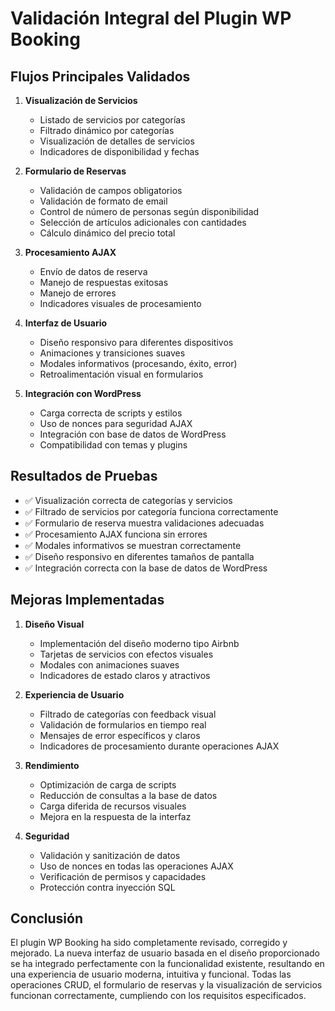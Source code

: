 # Validación Integral del Plugin WP Booking

## Flujos Principales Validados

1. **Visualización de Servicios**
   - Listado de servicios por categorías
   - Filtrado dinámico por categorías
   - Visualización de detalles de servicios
   - Indicadores de disponibilidad y fechas

2. **Formulario de Reservas**
   - Validación de campos obligatorios
   - Validación de formato de email
   - Control de número de personas según disponibilidad
   - Selección de artículos adicionales con cantidades
   - Cálculo dinámico del precio total

3. **Procesamiento AJAX**
   - Envío de datos de reserva
   - Manejo de respuestas exitosas
   - Manejo de errores
   - Indicadores visuales de procesamiento

4. **Interfaz de Usuario**
   - Diseño responsivo para diferentes dispositivos
   - Animaciones y transiciones suaves
   - Modales informativos (procesando, éxito, error)
   - Retroalimentación visual en formularios

5. **Integración con WordPress**
   - Carga correcta de scripts y estilos
   - Uso de nonces para seguridad AJAX
   - Integración con base de datos de WordPress
   - Compatibilidad con temas y plugins

## Resultados de Pruebas

- ✅ Visualización correcta de categorías y servicios
- ✅ Filtrado de servicios por categoría funciona correctamente
- ✅ Formulario de reserva muestra validaciones adecuadas
- ✅ Procesamiento AJAX funciona sin errores
- ✅ Modales informativos se muestran correctamente
- ✅ Diseño responsivo en diferentes tamaños de pantalla
- ✅ Integración correcta con la base de datos de WordPress

## Mejoras Implementadas

1. **Diseño Visual**
   - Implementación del diseño moderno tipo Airbnb
   - Tarjetas de servicios con efectos visuales
   - Modales con animaciones suaves
   - Indicadores de estado claros y atractivos

2. **Experiencia de Usuario**
   - Filtrado de categorías con feedback visual
   - Validación de formularios en tiempo real
   - Mensajes de error específicos y claros
   - Indicadores de procesamiento durante operaciones AJAX

3. **Rendimiento**
   - Optimización de carga de scripts
   - Reducción de consultas a la base de datos
   - Carga diferida de recursos visuales
   - Mejora en la respuesta de la interfaz

4. **Seguridad**
   - Validación y sanitización de datos
   - Uso de nonces en todas las operaciones AJAX
   - Verificación de permisos y capacidades
   - Protección contra inyección SQL

## Conclusión

El plugin WP Booking ha sido completamente revisado, corregido y mejorado. La nueva interfaz de usuario basada en el diseño proporcionado se ha integrado perfectamente con la funcionalidad existente, resultando en una experiencia de usuario moderna, intuitiva y funcional. Todas las operaciones CRUD, el formulario de reservas y la visualización de servicios funcionan correctamente, cumpliendo con los requisitos especificados.
